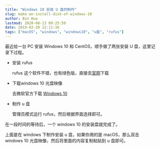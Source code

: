 ```yaml
---
title: "Windows 10 安装 U 盘的制作"
slug: make-an-install-disk-of-windows-10
author: Bin Hua
lastmod: 2020-08-13 09:25:59
date: 2019-02-20 12:11:16
tags: ["macOS", "windows", "windows10", "u盘", "rufus"]
---
```


最近给一台 PC 安装 Windows 10 和 CentOS，顺手做了两张安装 U 盘，这里记录下过程。

- 安装 rufus
	
    rufus 这个软件不错，也有绿色版，直接去[官网](http://rufus.ie/)下载

- 下载windows 10 光盘映像
	
    去微软官方下载 [Windows 10](https://www.microsoft.com/zh-cn/software-download/windows10ISO)

- 制作 u 盘
	
    管理员模式运行 rufus，然后根据界面选择即可。

在一段时间的等待后，一个 windows 10 的安装盘就完成了。

上面是在 windows 下制作安装 u 盘，如果你用的是 macOS，那么双击 windows 10 光盘映像，然后将里面的内容复制粘贴到 u 盘即可。